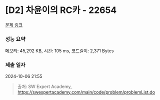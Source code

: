 # [D2] 차윤이의 RC카 - 22654 

[문제 링크](https://swexpertacademy.com/main/code/problem/problemDetail.do?contestProbId=AZIx55YKpg0DFAQP) 

### 성능 요약

메모리: 45,292 KB, 시간: 105 ms, 코드길이: 2,371 Bytes

### 제출 일자

2024-10-06 21:55



> 출처: SW Expert Academy, https://swexpertacademy.com/main/code/problem/problemList.do